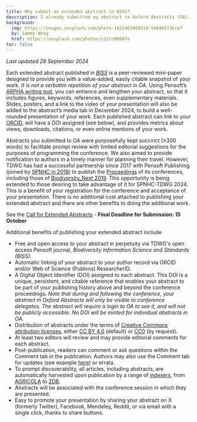 ```yaml
---
title: Why submit an extended abstract in BISS?
description: I already submitted my abstract to Oxford Abstracts (OA). Why should I expand and publish it as part of the SPNHC-TDWG 2024 conference proceedings in _Biodiversity Information Science and Standards (BISS)_?
background:
  img: https://images.unsplash.com/photo-1625465809518-56046973ecbf
  by: Sammy Wong
  href: https://unsplash.com/photos/v3iCc0K6Kfo
toc: false
---
```


_Last updated 29 September 2024_

Each extended abstract published in [_BISS_](https://biss.pensoft.net) is a peer-reviewed mini-paper designed to provide you with a value-added, easily citable snapshot of your work. _It is not a verbatim repetition of your abstract in OA._ Using Pensoft’s [ARPHA writing tool](https://arpha.pensoft.net/), you can enhance and lengthen your abstract, so that it includes figures, keywords, references, even supplementary materials. Slides, posters, and a link to the video of your presentation will also be added to the abstract’s media tab in December 2024, to build a well-rounded presentation of your work. Each published abstract can link to your [ORCID](https://orcid.org/), will have a DOI assigned (see below), and provides metrics about views, downloads, citations, or even online mentions of your work. 

Abstracts you submitted to OA were purposefully kept succinct (≤300 words) to facilitate prompt review  with limited editorial suggestions for the purposes of programming the conference. We also aimed to provide notification to authors in a timely manner for planning their travel. However, TDWG has had a successful partnership since 2017 with Pensoft Publishing (joined by [SPNHC in 2018](https://biss.pensoft.net/collection/63/)) to publish the [Proceedings](https://biss.pensoft.net/collections) of its conferences, including those of [Biodiversity_Next 2019](https://biss.pensoft.net/collection/115/). This opportunity is being extended to those desiring to take advantage of it for SPNHC-TDWG 2024. This is a benefit of your registration for the conference and acceptance of your presentation. There is no additional cost attached to publishing your extended abstract and there are other benefits to doing the additional work. 

See the [Call for Extended Abstracts](https://www.tdwg.org/conferences/2024/biss-extended-abstract-call/) - **Final Deadline for Submission: 15 October**

Additional benefits of publishing your extended abstract include

- Free and open access to your abstract in perpetuity  via TDWG's open access Pensoft journal, _Biodiversity Information Science and Standards (BISS)_.
- Automatic linking of your abstract to your author record via ORCID and/or Web of Science (Publons) ResearcherID.
- A Digital Object Identifier (DOI) assigned to each abstract. This DOI is a unique, persistent, and citable reference that enables your abstract to be part of your publishing history above and beyond the conference proceedings. 
_Note that during and following the conference, your abstract in Oxford Abstracts will only be visible to conference delegates. The abstract will require a login to OA to see it, and will not be publicly accessible. No DOI will be minted for individual abstracts in OA._
- Distribution of abstracts under the terms of [Creative Commons attribution licenses](https://creativecommons.org/share-your-work/), either [CC BY 4.0](https://creativecommons.org/licenses/by/4.0/) (default) or [CC0](https://creativecommons.org/publicdomain/zero/1.0/) (by request).
- At least two editors will review and may provide editorial comments for each abstract.
- Post-publication, readers can comment or ask questions within the Comment tab in the publication. Authors may also use the Comment tab for updates (see example [here](https://biss.pensoft.net/article/59089/list/13/)) or errata.
- To prompt discoverability, all articles, including abstracts, are automatically harvested upon publication by a range of [indexers](https://biss.pensoft.net/), from [AGRICOLA](https://www.nal.usda.gov/agricola) to [ZDB](https://zdb-katalog.de/index.xhtml).
- Abstracts will be associated with the conference session in which they are presented.
- Easy to promote your presentation by sharing your abstract on X (formerly Twitter), Facebook, Mendeley, Reddit, or via email with a single click, thanks to share buttons.
